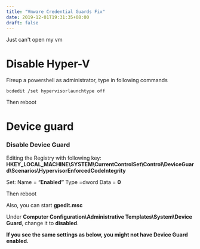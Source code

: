 ```yaml
---
title: "Vmware Credential Guards Fix"
date: 2019-12-01T19:31:35+08:00
draft: false
---
```


Just can't open my vm

<!--more-->

# Disable Hyper-V

Fireup a powershell as administrator, type in following commands

`bcdedit /set hypervisorlaunchtype off`

Then reboot

# Device guard

### **Disable Device Guard**

Editing the Registry with following key:  **HKEY_LOCAL_MACHINE\SYSTEM\CurrentControlSet\Control\DeviceGuard\Scenarios\HypervisorEnforcedCodeIntegrity**

Set:  Name = “**Enabled”**  Type =dword  Data = **0**

Then reboot

Also, you can start **gpedit.msc**

Under **Computer Configuration\Administrative Templates\System\Device Guard**, change it to  **disabled**.  

**If you see the same settings as below, you might not have Device Guard enabled.**

